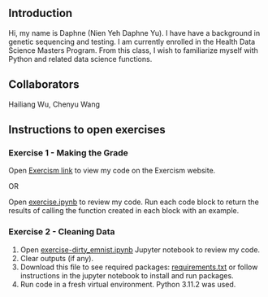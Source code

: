 ## Introduction
Hi, my name is Daphne (Nien Yeh Daphne Yu). I have have a background in genetic sequencing and testing. I am currently enrolled in the Health Data Science Masters Program. From this class, I wish to familiarize myself with Python and related data science functions. 

## Collaborators
Hailiang Wu, Chenyu Wang

## Instructions to open exercises
### Exercise 1 - Making the Grade 
Open [Exercism link](https://exercism.org/tracks/python/exercises/making-the-grade/solutions/10331333) to view my code on the Exercism website.

OR 

Open [exercise.ipynb](https://github.com/10331333/datasci_223/blob/main/exercises/1-foundations/exercise.ipynb) to review my code. Run each code block to return the results of calling the function created in each block with an example. 

### Exercise 2 - Cleaning Data
1. Open [exercise-dirty_emnist.ipynb](https://github.com/10331333/datasci_223/blob/main/exercises/2-data-munging/exercise-dirty_emnist.ipynb) Jupyter notebook to review my code.
2. Clear outputs (if any).
3. Download this file to see required packages: [requirements.txt](https://github.com/10331333/datasci_223/blob/main/exercises/2-data-munging/requirements.txt) or follow instructions in the jupyter notebook to install and run packages.
4. Run code in a fresh virtual environment. Python 3.11.2 was used. 

